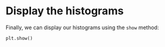 # Display the histograms

Finally, we can display our histograms using the `show` method:

```python
plt.show()
```
